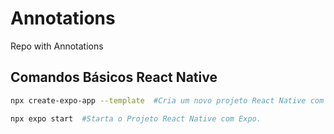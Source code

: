 # Annotations
Repo with Annotations

## Comandos Básicos React Native
```bash
npx create-expo-app --template  #Cria um novo projeto React Native com Expo.
```

```bash
npx expo start  #Starta o Projeto React Native com Expo.
```
